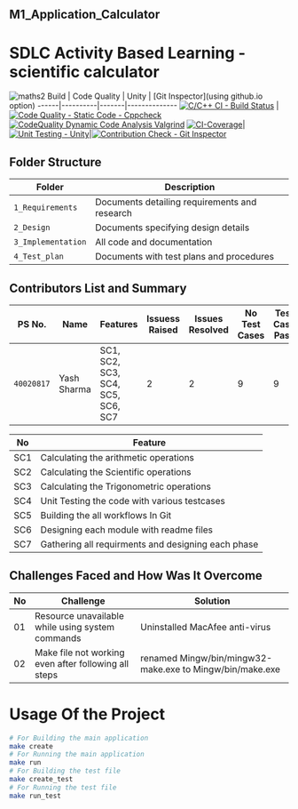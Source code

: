 ## M1_Application_Calculator
# SDLC Activity Based Learning - scientific calculator
![maths2](https://user-images.githubusercontent.com/36398260/114144855-67df4780-9933-11eb-9ffe-48cf0093065c.jpg)
Build | Code Quality | Unity | [Git Inspector](using github.io option)
------|----------|-------|--------------
[![C/C++ CI - Build Status](https://github.com/yash2220/M1_Application_Calculator/actions/workflows/c-cpp.yml/badge.svg)](https://github.com/yash2220/M1_Application_Calculator/actions/workflows/c-cpp.yml) | [![Code Quality - Static Code - Cppcheck](https://github.com/yash2220/M1_Application_Calculator/actions/workflows/cppcheck.yml/badge.svg)](https://github.com/yash2220/M1_Application_Calculator/actions/workflows/cppcheck.yml)[![CodeQuality Dynamic Code Analysis Valgrind](https://github.com/yash2220/M1_Application_Calculator/actions/workflows/code_quality_dyanamic.yml/badge.svg)](https://github.com/yash2220/M1_Application_Calculator/actions/workflows/code_quality_dyanamic.yml) [![CI-Coverage](https://github.com/yash2220/M1_Application_Calculator/actions/workflows/gcov.yml/badge.svg)](https://github.com/yash2220/M1_Application_Calculator/actions/workflows/gcov.yml)| [![Unit Testing - Unity](https://github.com/yash2220/M1_Application_Calculator/actions/workflows/unity.yml/badge.svg)](https://github.com/yash2220/M1_Application_Calculator/actions/workflows/unity.yml)|[![Contribution Check - Git Inspector](https://github.com/yash2220/M1_Application_Calculator/actions/workflows/gitinspector.yml/badge.svg)](https://github.com/yash2220/M1_Application_Calculator/actions/workflows/gitinspector.yml)
## Folder Structure
Folder             | Description
-------------------| -----------------------------------------
`1_Requirements`   | Documents detailing requirements and research
`2_Design`         | Documents specifying design details
`3_Implementation` | All code and documentation
`4_Test_plan`      | Documents with test plans and procedures
## Contributors List and Summary
PS No. |  Name   |    Features    | Issuess Raised |Issues Resolved|No Test Cases|Test Case Pass
---------|-------------|----------------|----------------|---------------|-------------|--------------
`40020817` | Yash Sharma  | SC1, SC2, SC3, SC4, SC5, SC6, SC7| 2   | 2   | 9  | 9     

| No |Feature  |
|--|--|
| SC1 |Calculating the arithmetic operations  |
| SC2 |Calculating the Scientific operations |
| SC3 |Calculating the Trigonometric operations |
| SC4 |Unit Testing the code with various testcases |
| SC5 |Building the all workflows In Git |
| SC6 |Designing each module with readme files |
| SC7 |Gathering all requirments and designing each phase |
## Challenges Faced and How Was It Overcome
| No |Challenge  | Solution
|--|--|--|
| 01 |Resource unavailable while using system commands  | Uninstalled MacAfee anti-virus  |
| 02 | Make file not working even after following all steps  |renamed Mingw/bin/mingw32-make.exe to Mingw/bin/make.exe  |
# Usage Of the Project
```sh
# For Building the main application
make create
# For Running the main application
make run
# For Building the test file
make create_test
# For Running the test file
make run_test
```